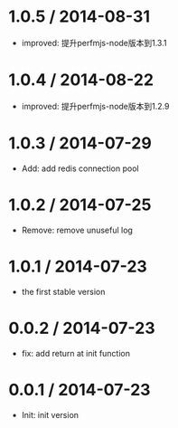 1.0.5 / 2014-08-31
==================
 * improved: 提升perfmjs-node版本到1.3.1

1.0.4 / 2014-08-22
==================
 * improved: 提升perfmjs-node版本到1.2.9

1.0.3 / 2014-07-29
==================
 * Add: add redis connection pool

1.0.2 / 2014-07-25
==================
 * Remove: remove unuseful log

1.0.1 / 2014-07-23
==================
 * the first stable version


0.0.2 / 2014-07-23
==================
 * fix: add return at init function

0.0.1 / 2014-07-23
==================
 * Init: init version
